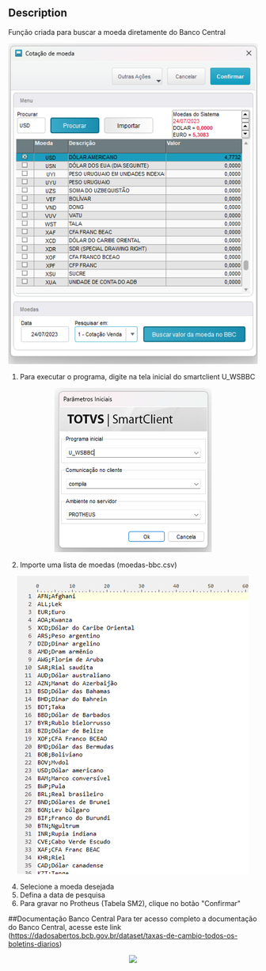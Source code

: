 ## Description
 Função criada para buscar a moeda diretamente do Banco Central
 
 <p align="center">
    <img src="resources/webserviceBancoCentral.png">
 </p>
 
 1. Para executar o programa, digite na tela inicial do smartclient U_WSBBC 
 <p align="center">
    <img src="resources/telainicialsmartclient.png">
 </p>
 
 2. Importe uma lista de moedas (moedas-bbc.csv)
 <p align="center">
    <img src="resources/moedas-bbc.csv.png">
 </p>
 
 4. Selecione a moeda desejada
 5. Defina a data de pesquisa
 6. Para gravar no Protheus (Tabela SM2), clique no botão "Confirmar"

##Documentação Banco Central
 Para ter acesso completo a documentação do Banco Central, acesse este link (https://dadosabertos.bcb.gov.br/dataset/taxas-de-cambio-todos-os-boletins-diarios)

<center><p><a href="https://dayz-servers.org/server/170059/"><img src="https://dayz-servers.org/server/170059/banners/leaderboard-1.png" border="0" class="img-fluid"></a></p></center>
